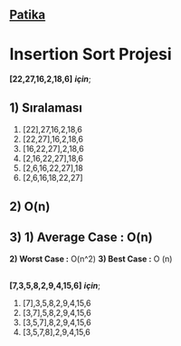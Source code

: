 ## [Patika](https://www.patika.dev) ##

# Insertion Sort Projesi
**[22,27,16,2,18,6]** ***için***;
## 1) Sıralaması

1. [22],27,16,2,18,6
2. [22,27],16,2,18,6
3. [16,22,27],2,18,6
4. [2,16,22,27],18,6
5. [2,6,16,22,27],18
6. [2,6,16,18,22,27]
## 2) O(n) 
## 3) **1) Average Case :** O(n) 
**2) Worst Case :** O(n^2) 
**3) Best Case :** O (n)
## 
**[7,3,5,8,2,9,4,15,6]** ***için***;
1. [7],3,5,8,2,9,4,15,6
2. [3,7],5,8,2,9,4,15,6
3. [3,5,7],8,2,9,4,15,6
4. [3,5,7,8],2,9,4,15,6



